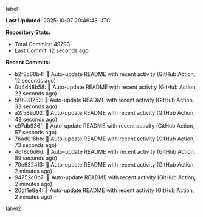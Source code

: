 
label1 
<!-- ACTIVITY_START -->
**Last Updated:** 2025-10-07 20:46:43 UTC

**Repository Stats:**
- Total Commits: 49793
- Last Commit: 12 seconds ago

**Recent Commits:**
- b2f8c60b4: 🤖 Auto-update README with recent activity (GitHub Action, 12 seconds ago)
- 0d4d48b58: 🤖 Auto-update README with recent activity (GitHub Action, 22 seconds ago)
- 5f0931253: 🤖 Auto-update README with recent activity (GitHub Action, 33 seconds ago)
- a2f589d02: 🤖 Auto-update README with recent activity (GitHub Action, 43 seconds ago)
- c97db936f: 🤖 Auto-update README with recent activity (GitHub Action, 57 seconds ago)
- 76ad016bb: 🤖 Auto-update README with recent activity (GitHub Action, 73 seconds ago)
- 46f8c6d6d: 🤖 Auto-update README with recent activity (GitHub Action, 89 seconds ago)
- 70e932413: 🤖 Auto-update README with recent activity (GitHub Action, 2 minutes ago)
- 94752c0b7: 🤖 Auto-update README with recent activity (GitHub Action, 2 minutes ago)
- 20df1e8e4: 🤖 Auto-update README with recent activity (GitHub Action, 2 minutes ago)
<!-- ACTIVITY_END -->

label2
